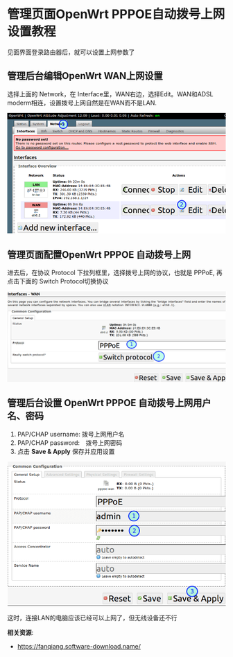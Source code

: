 管理页面OpenWrt PPPOE自动拨号上网设置教程
==========================

见面界面登录路由器后，就可以设置上网参数了

管理后台编辑OpenWrt WAN上网设置
--------

选择上面的 Network，在 Interface里，WAN右边，选择Edit。WAN和ADSL　moderm相连，设置拨号上网自然是在WAN而不是LAN.

![OpenWrtluCI设置网络](images/2.3.wan-edit.png)

管理页面配置OpenWrt PPPOE 自动拨号上网
--------

进去后，在协议 Protocol 下拉列框里，选择拨号上网的协议，也就是 PPPoE, 再点击下面的 Switch Protocol切换协议

![OpenWrt路由器luCI设置PPPoE拨号上网](images/2.3.pppoe-switch.png)

管理后台设置 OpenWrt PPPOE 自动拨号上网用户名、密码
--------

1. PAP/CHAP username: 拨号上网用户名
2. PAP/CHAP password:　拨号上网密码
3. 点击 **Save & Apply** 保存并应用设置

![OpenWrt路由器luCI设置PPPoE拨号上网用户名和密码](images/2.3.pppoe-username-password.png)

这时，连接LAN的电脑应该已经可以上网了，但无线设备还不行

**相关资源**:

- https://fanqiang.software-download.name/